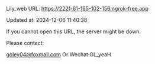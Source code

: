 Lily_web URL: https://222f-61-165-102-156.ngrok-free.app

Updated at: 2024-12-06 11:40:38

If you cannot open this URL, the server might be down.

Please contact: 

goley04@foxmail.com Or Wechat:GL_yeaH